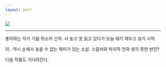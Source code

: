 ```yaml
---
layout: post
---
```

![](https://dl.dropboxusercontent.com/u/9792864/download.jpg)


---

좋아하는 작가 기욤 뮈소의 신작.
사 놓고 못 읽고 있다가
오늘 애기 재우고 읽기 시작.

아.. 역시 손에서 놓을 수 없는 재미가 있는 소설.
스릴러와 마지막 전혀 생각 못한 반전? 

다음 작품도 기다려진다. 


